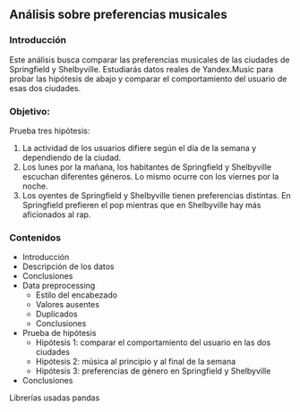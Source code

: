 ## Análisis sobre preferencias musicales
### Introducción
Este análisis busca comparar las preferencias musicales de las ciudades de Springfield y Shelbyville. Estudiarás datos reales de Yandex.Music para probar las hipótesis de abajo y comparar el comportamiento del usuario de esas dos ciudades.

### Objetivo:

Prueba tres hipótesis:
1. La actividad de los usuarios difiere según el día de la semana y dependiendo de la ciudad.
2. Los lunes por la mañana, los habitantes de Springfield y Shelbyville escuchan diferentes géneros. Lo mismo ocurre con los viernes por la noche.
3. Los oyentes de Springfield y Shelbyville tienen preferencias distintas. En Springfield prefieren el pop mientras que en Shelbyville hay más aficionados al rap.

### Contenidos
* Introducción
* Descripción de los datos
* Conclusiones
* Data preprocessing
  * Estilo del encabezado
  * Valores ausentes
  * Duplicados
  * Conclusiones
* Prueba de hipótesis
  *  Hipótesis 1: comparar el comportamiento del usuario en las dos ciudades
  * Hipótesis 2: música al principio y al final de la semana
  * Hipótesis 3: preferencias de género en Springfield y Shelbyville
* Conclusiones

Librerías usadas
pandas
